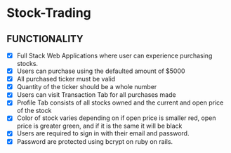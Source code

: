 # Stock-Trading

## FUNCTIONALITY
- [X] Full Stack Web Applications where user can experience purchasing stocks.
- [X] Users can purchase using the defaulted amount of $5000
- [X] All purchased ticker must be valid 
- [X] Quantity of the ticker should be a whole number
- [X] Users can visit Transaction Tab for all purchases made
- [X] Profile Tab consists of all stocks owned and the current and open price of the stock
- [X] Color of stock varies depending on if open price is smaller red, open price is greater green, and if it is the same it will be black
- [X] Users are required to sign in with their email and password. 
- [X] Password are protected using bcrypt on ruby on rails.
